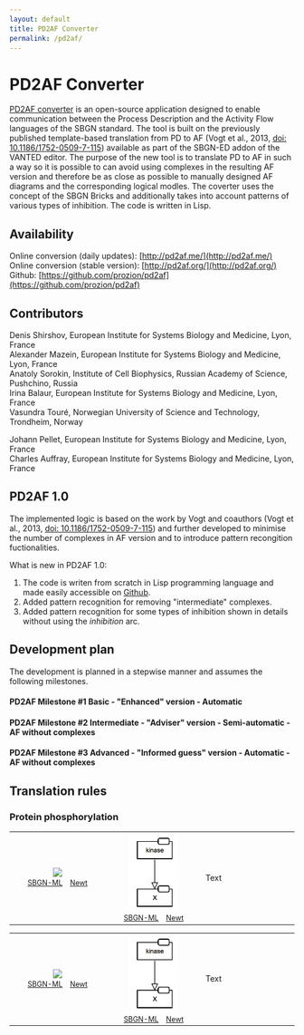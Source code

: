 ```yaml
---
layout: default
title: PD2AF Converter
permalink: /pd2af/
---
```


# PD2AF Converter

[PD2AF converter](http://pd2af.me/) is an open-source application designed to enable communication between the Process Description and the Activity Flow languages of the SBGN standard. The tool is built on the previously published template-based translation from PD to AF (Vogt et al., 2013, [doi: 10.1186/1752-0509-7-115](https://doi.org/10.1186/1752-0509-7-115)) available as part of the SBGN-ED addon of the VANTED editor. The purpose of the new tool is to translate PD to AF in such a way so it is possible to can avoid using complexes in the resulting AF version and therefore be as close as possible to manually designed AF diagrams and the corresponding logical modles. The coverter uses the concept of the SBGN Bricks and additionally takes into account patterns of various types of inhibition. The code is written in Lisp.

## Availability

Online conversion (daily updates): [http://pd2af.me/](http://pd2af.me/)  
Online conversion (stable version): [http://pd2af.org/](http://pd2af.org/)  
Github: [https://github.com/prozion/pd2af](https://github.com/prozion/pd2af)  

<!-- The translation fuctuionality is implemented in Newt Editor.-->

## Contributors

Denis Shirshov, European Institute for Systems Biology and Medicine, Lyon, France  
Alexander Mazein, European Institute for Systems Biology and Medicine, Lyon, France  
Anatoly Sorokin, Institute of Cell Biophysics, Russian Academy of Science, Pushchino, Russia  
Irina Balaur, European Institute for Systems Biology and Medicine, Lyon, France  
Vasundra Touré, Norwegian University of Science and Technology, Trondheim, Norway  
<!--Ugur Dogrusoz, Bilkent University, Ankara, Turkey  -->
Johann Pellet, European Institute for Systems Biology and Medicine, Lyon, France  
Charles Auffray, European Institute for Systems Biology and Medicine, Lyon, France  

## PD2AF 1.0

The implemented logic is based on the work by Vogt and coauthors (Vogt et al., 2013, [doi: 10.1186/1752-0509-7-115](https://doi.org/10.1186/1752-0509-7-115)) and further developed to minimise the number of complexes in AF version and to introduce pattern recongition fuctionalities.

What is new in PD2AF 1.0:
1. The code is writen from scratch in Lisp programming language and made easily accessible on [Github](https://github.com/prozion/pd2af).
1. Added pattern recognition for removing "intermediate" complexes.
1. Added pattern recognition for some types of inhibition shown in details without using the _inhibition_ arc.

## Development plan

The development is planned in a stepwise manner and assumes the following milestones.

#### PD2AF Milestone #1 Basic - "Enhanced" version - Automatic

#### PD2AF Milestone #2 Intermediate - "Adviser" version - Semi-automatic - AF without complexes

#### PD2AF Milestone #3 Advanced - "Informed guess" version - Automatic - AF without complexes

## Translation rules

### Protein phosphorylation

<table>
    <tr>
    <td style="width:260px; text-align:center; font-size:90%;"><img src="../bricks/proteinphosphorylation/ProteinPhosphorylation-PD01.01" width="205"/><br /><a href="/bricks/proteinphosphorylation/ProteinPhosphorylation-PD01.01.sbgn">SBGN-ML</a> &ensp; <a href="http://web.newteditor.org/?URL=http://sbgnbricks.github.io/bricks/proteinphosphorylation/ProteinPhosphorylation-PD01.01.sbgn" target="_blank">Newt</a></td>
    <td style="width:260px; text-align:center; font-size:90%;"><img src="../bricks/proteinphosphorylation/ProteinPhosphorylation-AF01.01.png" width="85"/><br /><a href="/bricks/proteinphosphorylation/ProteinPhosphorylation-AF01.01.sbgn">SBGN-ML</a> &ensp; <a href="http://web.newteditor.org/?URL=http://sbgnbricks.github.io/bricks/proteinphosphorylation/ProteinPhosphorylation-AF01.01.sbgn" target="_blank">Newt</a></td>
    <td style="width:260px;">Text</td>
    </tr>
</table>

<table>
    <tr>
    <td style="width:260px; text-align:center; font-size:90%;"><img src="../bricks/proteinphosphorylation/ProteinPhosphorylation-PD01.02-Y" width="205"/><br /><a href="/bricks/proteinphosphorylation/ProteinPhosphorylation-PD01.02-Y.sbgn">SBGN-ML</a> &ensp; <a href="http://web.newteditor.org/?URL=http://sbgnbricks.github.io/bricks/proteinphosphorylation/ProteinPhosphorylation-PD01.02-2x2.sbgn" target="_blank">Newt</a></td>
    <td style="width:260px; text-align:center; font-size:90%;"><img src="../bricks/proteinphosphorylation/ProteinPhosphorylation-AF01.01.png" width="85"/><br /><a href="/bricks/proteinphosphorylation/ProteinPhosphorylation-AF01.01.sbgn">SBGN-ML</a> &ensp; <a href="http://web.newteditor.org/?URL=http://sbgnbricks.github.io/bricks/proteinphosphorylation/ProteinPhosphorylation-AF01.01.sbgn" target="_blank">Newt</a></td>
    <td style="width:260px;">Text</td>
    </tr>
</table>

